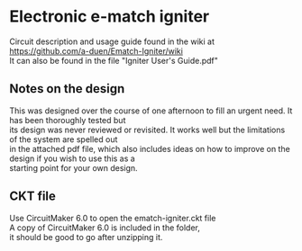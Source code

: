 # Electronic e-match igniter
Circuit description and usage guide found in the wiki at https://github.com/a-duen/Ematch-Igniter/wiki \
It can also be found in the file "Igniter User's Guide.pdf"

## Notes on the design
This was designed over the course of one afternoon to fill an urgent need.  It has been thoroughly tested but \
its design was never reviewed or revisited.  It works well but the limitations of the system are spelled out \
in the attached pdf file, which also includes ideas on how to improve on the design if you wish to use this as a  \
starting point for your own design.

## CKT file
Use CircuitMaker 6.0 to open the ematch-igniter.ckt file \
A copy of CircuitMaker 6.0 is included in the folder, \
it should be good to go after unzipping it.

